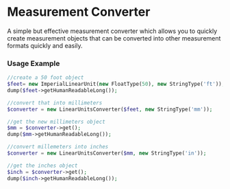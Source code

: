 # Measurement Converter
A simple but effective measurement converter which allows you to 
quickly create measurement objects that can be converted into other 
measurement formats quickly and easily.

### Usage Example
```php
//create a 50 foot object
$feet= new ImperialLinearUnit(new FloatType(50), new StringType('ft'));
dump($feet->getHumanReadableLong());

//convert that into millimeters
$converter = new LinearUnitsConverter($feet, new StringType('mm'));

//get the new millimeters object
$mm = $converter->get();
dump($mm->getHumanReadableLong());

//convert millemeters into inches
$converter = new LinearUnitsConverter($mm, new StringType('in'));

//get the inches object
$inch = $converter->get();
dump($inch->getHumanReadableLong());
```

